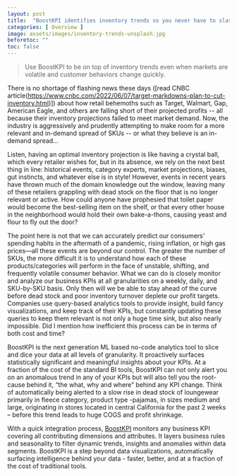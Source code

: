 ```yaml
---
layout: post
title:  "BoostKPI identifies inventory trends so you never have to slash profit margin"
categories: [ Overview ]
image: assets/images/inventory-trends-unsplash.jpg
beforetoc: ""
toc: false
---
```


> Use BoostKPI to be on top of inventory trends even when markets are volatile and customer behaviors change quickly.

There is no shortage of flashing news these days ([read CNBC article(https://www.cnbc.com/2022/06/07/target-markdowns-plan-to-cut-inventory.html)]) about how retail behemoths such as Target, Walmart, Gap, American Eagle, and others are falling short of their projected profits -- all because their inventory projections failed to meet market demand. Now, the industry is aggressively and prudently attempting to make room for a more relevant and in-demand spread of SKUs -- or what they believe is an in-demand spread...

Listen, having an optimal inventory projection is like having a crystal ball, which every retailer wishes for, but in its absence, we rely on the next best thing in line: historical events, category experts, market projections, biases, gut instincts, and whatever else is in style! However, events in recent years have thrown much of the domain knowledge out the window, leaving many of these retailers grappling with dead stock on the floor that is no longer relevant or active. How could anyone have prophesied that toilet paper would become the best-selling item on the shelf, or that every other house in the neighborhood would hold their own bake-a-thons, causing yeast and flour to fly out the door?

The point here is not that we can accurately predict our consumers' spending habits in the aftermath of a pandemic, rising inflation, or high gas prices—all these events are beyond our control. The greater the number of SKUs, the more difficult it is to understand how each of these products/categories will perform in the face of unstable, shifting, and frequently volatile consumer behavior. What we can do is closely monitor and analyze our business KPIs at all granularities on a weekly, daily, and SKU-by-SKU basis. Only then will we be able to stay ahead of the curve before dead stock and poor inventory turnover deplete our profit targets. Companies use query-based analytics tools to provide insight, build fancy visualizations, and keep track of their KPIs, but constantly updating these queries to keep them relevant is not only a huge time sink, but also nearly impossible. Did I mention how inefficient this process can be in terms of both cost and time?

BoostKPI is the next generation ML based no-code analytics tool to slice and dice your data at all levels of granularity. It proactively surfaces statistically significant and meaningful insights about your KPIs. At a fraction of the cost of the standard BI tools, BoostKPI can not only alert you on an anomalous trend in any of your KPIs but will also tell you the root-cause behind it, “the what, why and where” behind any KPI change. Think of automatically being alerted to a slow rise in dead stock of loungewear primarily in fleece category, product type -pajamas, in sizes medium and large, originating in stores located in central California for the past 2 weeks – before this trend leads to huge COGS and profit shrinkage.

With a quick integration process, [BoostKPI](https://www.boostkpi.com) monitors any business KPI covering all contributing dimensions and attributes. It layers business rules and seasonality to filter dynamic trends, insights and anomalies within data segments.  BoostKPI is a step beyond data visualizations, automatically surfacing intelligence behind your data - faster, better, and at a fraction of the cost of traditional tools.

